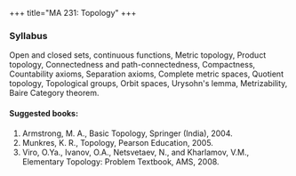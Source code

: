 +++
title="MA 231: Topology"
+++

### Syllabus

Open and closed sets,  continuous functions, Metric topology, Product topology, Connectedness and path-connectedness, Compactness, Countability axioms, Separation axioms, Complete metric spaces, Quotient topology, Topological groups, Orbit spaces, Urysohn's lemma, Metrizability, Baire Category theorem.

#### Suggested books: 

1. Armstrong, M. A., Basic Topology, Springer (India), 2004.
2. Munkres, K. R., Topology, Pearson Education, 2005.
3. Viro, O.Ya., Ivanov, O.A., Netsvetaev, N., and Kharlamov, V.M., Elementary Topology: Problem Textbook, AMS, 2008.
